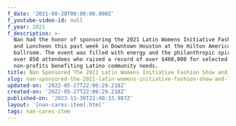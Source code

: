 ```yaml
---
f_date: '2021-08-20T00:00:00.000Z'
f_youtube-video-id: null
f_year: 2021
f_description: >-
  Nan had the honor of sponsoring the 2021 Latin Womens Initiative Fashion Show
  and Luncheon this past week in Downtown Houston at the Hilton Americas-Houston
  ballroom. The event was filled with energy and the philanthropic spirit of
  over 850 attendees who raised a record of over $400,000 for selected
  non-profits benefiting Latino community needs.
title: Nan Sponsored The 2021 Latin Womens Initiative Fashion Show and Luncheon
slug: nan-sponsored-the-2021-latin-womens-initiative-fashion-show-and-luncheon
updated-on: '2022-05-27T22:06:29.218Z'
created-on: '2022-05-27T22:06:29.218Z'
published-on: '2023-11-30T22:40:33.987Z'
layout: '[nan-cares-item].html'
tags: nan-cares-item
---
```



